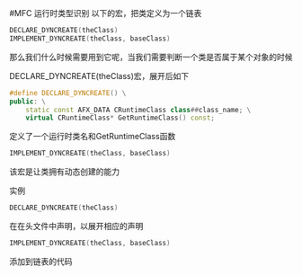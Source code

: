 #MFC 运行时类型识别
以下的宏，把类定义为一个链表
```cpp
DECLARE_DYNCREATE(theClass)
IMPLEMENT_DYNCREATE(theClass, baseClass)
```

那么我们什么时候需要用到它呢，当我们需要判断一个类是否属于某个对象的时候       

DECLARE_DYNCREATE(theClass)宏，展开后如下         
```cpp
#define DECLARE_DYNCREATE() \
public: \
	static const AFX_DATA CRuntimeClass class##class_name; \
	virtual CRuntimeClass* GetRuntimeClass() const;
```
定义了一个运行时类名和GetRuntimeClass函数           

```cpp
IMPLEMENT_DYNCREATE(theClass, baseClass)
```
该宏是让类拥有动态创建的能力                  


实例
```cpp
DECLARE_DYNCREATE(theClass)
```
在在头文件中声明，以展开相应的声明        
```cpp
IMPLEMENT_DYNCREATE(theClass, baseClass)
```
添加到链表的代码